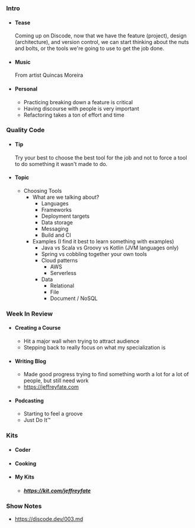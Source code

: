 ### Intro
- #### Tease
    Coming up on Discode, now that we have the feature (project), design (architecture), and version control, we can start thinking about the nuts and bolts, or the tools we're going to use to get the job done.
- #### Music
    From artist Quincas Moreira
- #### Personal
    - Practicing breaking down a feature is critical
    - Having discourse with people is very important
    - Refactoring takes a ton of effort and time
### Quality Code
- #### Tip
    Try your best to choose the best tool for the job and not to force a tool to do something it wasn't made to do.
- #### Topic
  - Choosing Tools
    - What are we talking about?
        - Languages
        - Frameworks
        - Deployment targets
        - Data storage
        - Messaging
        - Build and CI
    - Examples (I find it best to learn something with examples)
        - Java vs Scala vs Groovy vs Kotlin (JVM languages only)
        - Spring vs cobbling together your own tools
        - Cloud patterns
            - AWS
            - Serverless
        - Data
            - Relational
            - File
            - Document / NoSQL
### Week In Review
- #### Creating a Course
  - Hit a major wall when trying to attract audience
  - Stepping back to really focus on what my specialization is
- #### Writing Blog
  - Made good progress trying to find something worth a lot for a lot of people, but still need work
  - https://jeffreyfate.com
- #### Podcasting
  - Starting to feel a groove
  - Just Do It™
### Kits
- #### Coder
- #### Cooking
- #### My Kits
  - ##### https://kit.com/jeffreyfate
### Show Notes
- https://discode.dev/003.md
